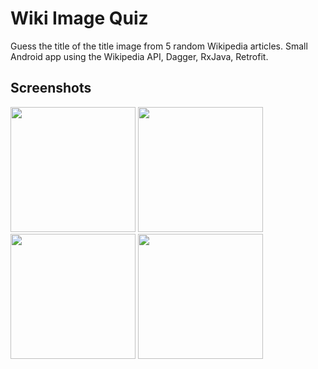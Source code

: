 # Wiki Image Quiz

Guess the title of the title image from 5 random Wikipedia articles. Small Android app using the Wikipedia API, Dagger, RxJava, Retrofit.

## Screenshots

<img src="https://i.imgur.com/uIcfX06.jpg" width="200" />
<img src="https://i.imgur.com/BFqcooq.png" width="200" />
<img src="https://i.imgur.com/fnp3pNu.png" width="200" />
<img src="https://i.imgur.com/ahjcHay.png" width="200" />
